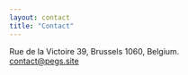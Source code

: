 ```yaml
---
layout: contact
title: "Contact"
---
```


<!--Keira Greene, Paul Abbott.!-->
Rue de la Victoire 39, Brussels 1060, Belgium.  
contact@pegs.site
